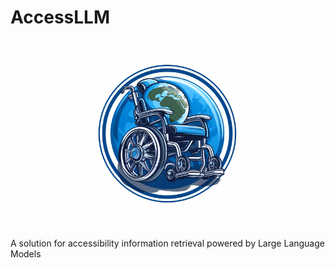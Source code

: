 # AccessLLM
<p align="center">
  <img height="300" src="https://github.com/YannisTevissen/AccessLLM/blob/main/assets/accessllm_logo.png">
</p>
 

A solution for accessibility information retrieval powered by Large Language Models

